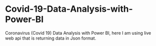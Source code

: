 # Covid-19-Data-Analysis-with-Power-BI
Coronavirus (Covid 19) Data Analysis with Power BI, here I am using live web api that is returning data in Json format.
